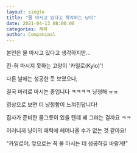 ```yaml
---
layout: single
title: "물 마시고 있다고 착각하는 냥이"
date: 2021-04-13 08:00:00
categories: 재미
author: Companimal
---
```


본인은 물 마시고 있다고 생각하지만...

전-혀 마시지 못하는 고양이 '카일로(Kylo)'!

다른 날에는 성공한 듯 보였으나,

결국 머리로 마시는 중입니다 ㅋㅋㅋㅋ 냥청해 ㅠㅠ

영상으로 보면 더 냥청함이 느껴진답니다!

[](https://www.instagram.com/p/CEJu7emJATR/)

집사가 준비한 물그릇이 있을 텐데 왜 그러는 걸까요 ㅋㅋ

이러니까 냥이의 매력에 헤어나올 수가 없는 것 같아요!

"카일로야, 앞으로는 꼭 물 마시는 데 성공하길 바랄게!"
